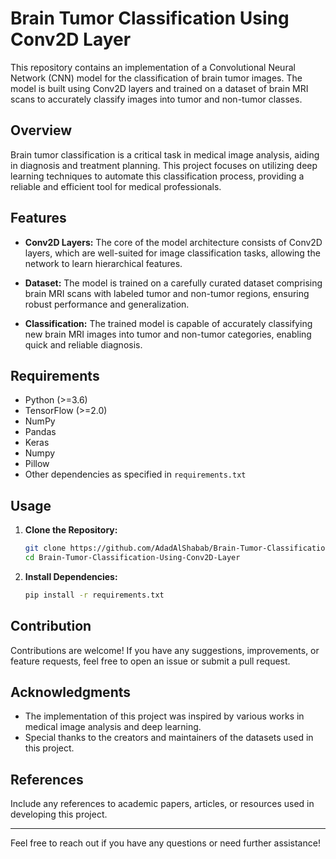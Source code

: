 # Brain Tumor Classification Using Conv2D Layer
This repository contains an implementation of a Convolutional Neural Network (CNN) model for the classification of brain tumor images. The model is built using Conv2D layers and trained on a dataset of brain MRI scans to accurately classify images into tumor and non-tumor classes.

## Overview

Brain tumor classification is a critical task in medical image analysis, aiding in diagnosis and treatment planning. This project focuses on utilizing deep learning techniques to automate this classification process, providing a reliable and efficient tool for medical professionals.

## Features

- **Conv2D Layers:** The core of the model architecture consists of Conv2D layers, which are well-suited for image classification tasks, allowing the network to learn hierarchical features.
  
- **Dataset:** The model is trained on a carefully curated dataset comprising brain MRI scans with labeled tumor and non-tumor regions, ensuring robust performance and generalization.

- **Classification:** The trained model is capable of accurately classifying new brain MRI images into tumor and non-tumor categories, enabling quick and reliable diagnosis.

## Requirements

- Python (>=3.6)
- TensorFlow (>=2.0)
- NumPy
- Pandas
- Keras
- Numpy
- Pillow
- Other dependencies as specified in `requirements.txt`

## Usage

1. **Clone the Repository:**
   ```bash
   git clone https://github.com/AdadAlShabab/Brain-Tumor-Classification-Using-Conv2D-Layer.git
   cd Brain-Tumor-Classification-Using-Conv2D-Layer
   ```

2. **Install Dependencies:**
   ```bash
   pip install -r requirements.txt
   ```

## Contribution

Contributions are welcome! If you have any suggestions, improvements, or feature requests, feel free to open an issue or submit a pull request.


## Acknowledgments

- The implementation of this project was inspired by various works in medical image analysis and deep learning.
- Special thanks to the creators and maintainers of the datasets used in this project.

## References

Include any references to academic papers, articles, or resources used in developing this project.

---

Feel free to reach out if you have any questions or need further assistance!
